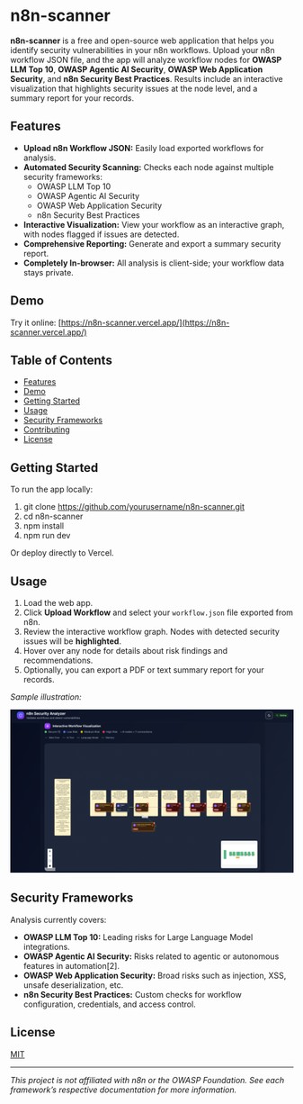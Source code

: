 # n8n-scanner

**n8n-scanner** is a free and open-source web application that helps you identify security vulnerabilities in your n8n workflows. Upload your n8n workflow JSON file, and the app will analyze workflow nodes for **OWASP LLM Top 10**, **OWASP Agentic AI Security**, **OWASP Web Application Security**, and **n8n Security Best Practices**. Results include an interactive visualization that highlights security issues at the node level, and a summary report for your records.

## Features

- **Upload n8n Workflow JSON:** Easily load exported workflows for analysis.
- **Automated Security Scanning:** Checks each node against multiple security frameworks:
    - OWASP LLM Top 10
    - OWASP Agentic AI Security
    - OWASP Web Application Security
    - n8n Security Best Practices
- **Interactive Visualization:** View your workflow as an interactive graph, with nodes flagged if issues are detected.
- **Comprehensive Reporting:** Generate and export a summary security report.
- **Completely In-browser:** All analysis is client-side; your workflow data stays private.

## Demo

Try it online: [https://n8n-scanner.vercel.app/](https://n8n-scanner.vercel.app/)

## Table of Contents

- [Features](#features)
- [Demo](#demo)
- [Getting Started](#getting-started)
- [Usage](#usage)
- [Security Frameworks](#security-frameworks)
- [Contributing](#contributing)
- [License](#license)

## Getting Started

To run the app locally:

1. git clone https://github.com/yourusername/n8n-scanner.git
2. cd n8n-scanner
3. npm install
4. npm run dev

Or deploy directly to Vercel.

## Usage

1. Load the web app.
2. Click **Upload Workflow** and select your `workflow.json` file exported from n8n.
3. Review the interactive workflow graph. Nodes with detected security issues will be **highlighted**.
4. Hover over any node for details about risk findings and recommendations.
5. Optionally, you can export a PDF or text summary report for your records.

*Sample illustration:*

![Screenshot of n8n-scanner interactive graph](preview.png)

## Security Frameworks

Analysis currently covers:

- **OWASP LLM Top 10:** Leading risks for Large Language Model integrations.
- **OWASP Agentic AI Security:** Risks related to agentic or autonomous features in automation[2].
- **OWASP Web Application Security:** Broad risks such as injection, XSS, unsafe deserialization, etc.
- **n8n Security Best Practices:** Custom checks for workflow configuration, credentials, and access control.

## License

[MIT](LICENSE)

---

*This project is not affiliated with n8n or the OWASP Foundation. See each framework’s respective documentation for more information.*